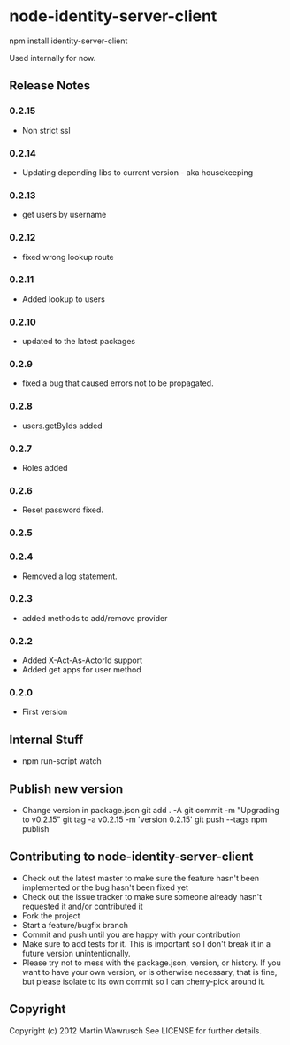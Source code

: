 node-identity-server-client
===========================

npm install identity-server-client

Used internally for now. 

## Release Notes

### 0.2.15
* Non strict ssl

### 0.2.14
* Updating depending libs to current version - aka housekeeping

### 0.2.13
* get users by username

### 0.2.12
* fixed wrong lookup route

### 0.2.11
* Added lookup to users

### 0.2.10
* updated to the latest packages

### 0.2.9
* fixed a bug that caused errors not to be propagated.

### 0.2.8
* users.getByIds added

### 0.2.7
* Roles added

### 0.2.6
* Reset password fixed.

### 0.2.5
### 0.2.4
* Removed a log statement.

### 0.2.3
* added methods to add/remove provider

### 0.2.2
* Added X-Act-As-ActorId support
* Added get apps for user method

### 0.2.0

* First version

## Internal Stuff

* npm run-script watch

## Publish new version

* Change version in package.json
git add . -A
git commit -m "Upgrading to v0.2.15"
git tag -a v0.2.15 -m 'version 0.2.15'
git push --tags
npm publish

## Contributing to node-identity-server-client
 
* Check out the latest master to make sure the feature hasn't been implemented or the bug hasn't been fixed yet
* Check out the issue tracker to make sure someone already hasn't requested it and/or contributed it
* Fork the project
* Start a feature/bugfix branch
* Commit and push until you are happy with your contribution
* Make sure to add tests for it. This is important so I don't break it in a future version unintentionally.
* Please try not to mess with the package.json, version, or history. If you want to have your own version, or is otherwise necessary, that is fine, but please isolate to its own commit so I can cherry-pick around it.

## Copyright

Copyright (c) 2012 Martin Wawrusch See LICENSE for
further details.


